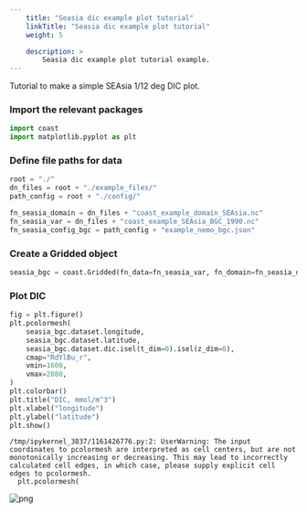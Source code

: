 ```yaml
---
    title: "Seasia dic example plot tutorial"
    linkTitle: "Seasia dic example plot tutorial"
    weight: 5

    description: >
        Seasia dic example plot tutorial example.
---
```

Tutorial to make a simple SEAsia 1/12 deg DIC plot.

### Import the relevant packages


```python
import coast
import matplotlib.pyplot as plt
```

### Define file paths for data


```python
root = "./"
dn_files = root + "./example_files/"
path_config = root + "./config/"

fn_seasia_domain = dn_files + "coast_example_domain_SEAsia.nc"
fn_seasia_var = dn_files + "coast_example_SEAsia_BGC_1990.nc"
fn_seasia_config_bgc = path_config + "example_nemo_bgc.json"
```

### Create a Gridded object


```python
seasia_bgc = coast.Gridded(fn_data=fn_seasia_var, fn_domain=fn_seasia_domain, config=fn_seasia_config_bgc)
```

### Plot DIC


```python
fig = plt.figure()
plt.pcolormesh(
    seasia_bgc.dataset.longitude,
    seasia_bgc.dataset.latitude,
    seasia_bgc.dataset.dic.isel(t_dim=0).isel(z_dim=0),
    cmap="RdYlBu_r",
    vmin=1600,
    vmax=2080,
)
plt.colorbar()
plt.title("DIC, mmol/m^3")
plt.xlabel("longitude")
plt.ylabel("latitude")
plt.show()
```

    /tmp/ipykernel_3837/1161426776.py:2: UserWarning: The input coordinates to pcolormesh are interpreted as cell centers, but are not monotonically increasing or decreasing. This may lead to incorrectly calculated cell edges, in which case, please supply explicit cell edges to pcolormesh.
      plt.pcolormesh(



    
![png](/COAsT/seasia_dic_example_plot_tutorial_files/seasia_dic_example_plot_tutorial_8_1.png)
    



```python

```
